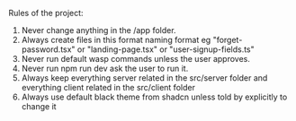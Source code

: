 
Rules of the project:

1. Never change anything in the /app folder. 
2. Always create files in this format naming format eg "forget-password.tsx" or "landing-page.tsx" or "user-signup-fields.ts"
3. Never run default wasp commands unless the user approves.
4. Never run npm run dev ask the user to run it. 
5. Always keep everything server related in the src/server folder and everything client related in the src/client folder
6. Always use default black theme from shadcn unless told by explicitly to change it
